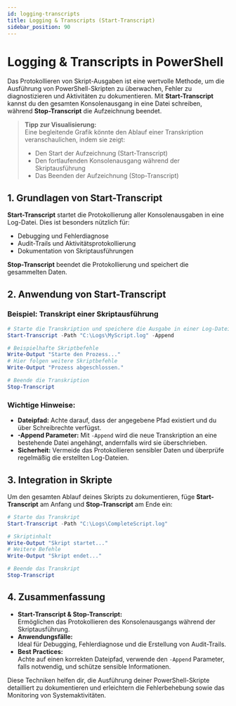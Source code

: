 ```yaml
---
id: logging-transcripts
title: Logging & Transcripts (Start-Transcript)
sidebar_position: 90
---
```


# Logging & Transcripts in PowerShell

Das Protokollieren von Skript-Ausgaben ist eine wertvolle Methode, um die Ausführung von PowerShell-Skripten zu überwachen, Fehler zu diagnostizieren und Aktivitäten zu dokumentieren. Mit **Start-Transcript** kannst du den gesamten Konsolenausgang in eine Datei schreiben, während **Stop-Transcript** die Aufzeichnung beendet.

> **Tipp zur Visualisierung:**  
> Eine begleitende Grafik könnte den Ablauf einer Transkription veranschaulichen, indem sie zeigt:  
> - Den Start der Aufzeichnung (Start-Transcript)  
> - Den fortlaufenden Konsolenausgang während der Skriptausführung  
> - Das Beenden der Aufzeichnung (Stop-Transcript)

## 1. Grundlagen von Start-Transcript

**Start-Transcript** startet die Protokollierung aller Konsolenausgaben in eine Log-Datei. Dies ist besonders nützlich für:
- Debugging und Fehlerdiagnose
- Audit-Trails und Aktivitätsprotokollierung
- Dokumentation von Skriptausführungen

**Stop-Transcript** beendet die Protokollierung und speichert die gesammelten Daten.

## 2. Anwendung von Start-Transcript

### Beispiel: Transkript einer Skriptausführung

```powershell
# Starte die Transkription und speichere die Ausgabe in einer Log-Datei
Start-Transcript -Path "C:\Logs\MyScript.log" -Append

# Beispielhafte Skriptbefehle
Write-Output "Starte den Prozess..."
# Hier folgen weitere Skriptbefehle
Write-Output "Prozess abgeschlossen."

# Beende die Transkription
Stop-Transcript
```

### Wichtige Hinweise:
- **Dateipfad:** Achte darauf, dass der angegebene Pfad existiert und du über Schreibrechte verfügst.
- **-Append Parameter:** Mit `-Append` wird die neue Transkription an eine bestehende Datei angehängt, andernfalls wird sie überschrieben.
- **Sicherheit:** Vermeide das Protokollieren sensibler Daten und überprüfe regelmäßig die erstellten Log-Dateien.

## 3. Integration in Skripte

Um den gesamten Ablauf deines Skripts zu dokumentieren, füge **Start-Transcript** am Anfang und **Stop-Transcript** am Ende ein:

```powershell
# Starte das Transkript
Start-Transcript -Path "C:\Logs\CompleteScript.log"

# Skriptinhalt
Write-Output "Skript startet..."
# Weitere Befehle
Write-Output "Skript endet..."

# Beende das Transkript
Stop-Transcript
```

## 4. Zusammenfassung

- **Start-Transcript & Stop-Transcript:**  
  Ermöglichen das Protokollieren des Konsolenausgangs während der Skriptausführung.
- **Anwendungsfälle:**  
  Ideal für Debugging, Fehlerdiagnose und die Erstellung von Audit-Trails.
- **Best Practices:**  
  Achte auf einen korrekten Dateipfad, verwende den `-Append` Parameter, falls notwendig, und schütze sensible Informationen.

Diese Techniken helfen dir, die Ausführung deiner PowerShell-Skripte detailliert zu dokumentieren und erleichtern die Fehlerbehebung sowie das Monitoring von Systemaktivitäten.